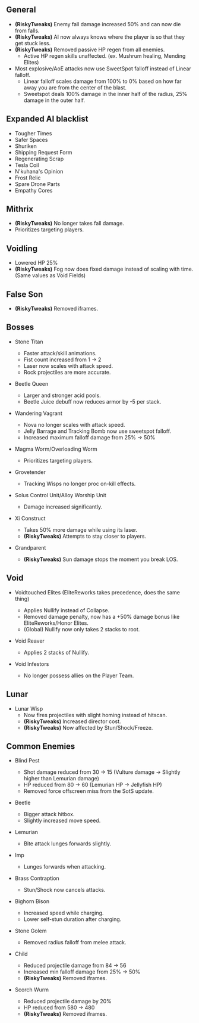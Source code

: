 ## General

- **(RiskyTweaks)** Enemy fall damage increased 50% and can now die from falls.
- **(RiskyTweaks)** AI now always knows where the player is so that they get stuck less.
- **(RiskyTweaks)** Removed passive HP regen from all enemies.
	- Active HP regen skills unaffected. (ex. Mushrum healing, Mending Elites)
- Most explosive/AoE attacks now use SweetSpot falloff instead of Linear falloff.
	- Linear falloff scales damage from 100% to 0% based on how far away you are from the center of the blast.
	- Sweetspot deals 100% damage in the inner half of the radius, 25% damage in the outer half.

## Expanded AI blacklist

- Tougher Times
- Safer Spaces
- Shuriken
- Shipping Request Form
- Regenerating Scrap
- Tesla Coil
- N'kuhana's Opinion
- Frost Relic
- Spare Drone Parts
- Empathy Cores

## Mithrix

- **(RiskyTweaks)** No longer takes fall damage.
- Prioritizes targeting players.
	
## Voidling

- Lowered HP 25%
- **(RiskyTweaks)** Fog now does fixed damage instead of scaling with time. (Same values as Void Fields)

## False Son

- **(RiskyTweaks)** Removed iframes.

## Bosses

- Stone Titan
	- Faster attack/skill animations.
	- Fist count increased from 1 -> 2
	- Laser now scales with attack speed.
	- Rock projectiles are more accurate.
	
- Beetle Queen
	- Larger and stronger acid pools.
	- Beetle Juice debuff now reduces armor by -5 per stack.
	
- Wandering Vagrant
	- Nova no longer scales with attack speed.
	- Jelly Barrage and Tracking Bomb now use sweetspot falloff.
	- Increased maximum falloff damage from 25% -> 50%
	
- Magma Worm/Overloading Worm
	- Prioritizes targeting players.
	
- Grovetender
	- Tracking Wisps no longer proc on-kill effects.
	
- Solus Control Unit/Alloy Worship Unit
	- Damage increased significantly.
	
- Xi Construct
	- Takes 50% more damage while using its laser.
	- **(RiskyTweaks)** Attempts to stay closer to players.
	
- Grandparent
	- **(RiskyTweaks)** Sun damage stops the moment you break LOS.

## Void

- Voidtouched Elites (EliteReworks takes precedence, does the same thing)
	- Applies Nullify instead of Collapse.
	- Removed damage penalty, now has a +50% damage bonus like EliteReworks/Honor Elites.
	- (Global) Nullify now only takes 2 stacks to root.
	
- Void Reaver
	- Applies 2 stacks of Nullify.
	
- Void Infestors
	- No longer possess allies on the Player Team.
	
## Lunar

- Lunar Wisp
	- Now fires projectiles with slight homing instead of hitscan.
	- **(RiskyTweaks)** Increased director cost.
	- **(RiskyTweaks)** Now affected by Stun/Shock/Freeze.
	
## Common Enemies

- Blind Pest
	- Shot damage reduced from 30 -> 15 (Vulture damage -> Slightly higher than Lemurian damage)
	- HP reduced from 80 -> 60 (Lemurian HP -> Jellyfish HP)
	- Removed force offscreen miss from the SotS update.
	
- Beetle
	- Bigger attack hitbox.
	- Slightly increased move speed.
	
- Lemurian
	- Bite attack lunges forwards slightly.
	
- Imp
	- Lunges forwards when attacking.
	
- Brass Contraption
	- Stun/Shock now cancels attacks.
	
- Bighorn Bison
	- Increased speed while charging.
	- Lower self-stun duration after charging.
	
- Stone Golem
	- Removed radius falloff from melee attack.

- Child
	- Reduced projectile damage from 84 -> 56
	- Increased min falloff damage from 25% -> 50%
	- **(RiskyTweaks)** Removed iframes.

- Scorch Wurm
	- Reduced projectile damage by 20%
	- HP reduced from 580 -> 480
	- **(RiskyTweaks)** Removed iframes.